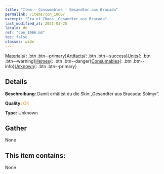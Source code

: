 ```yaml
---
title: "Item - Consumables - Gesandter aus Bracada"
permalink: /Items/con_1066/
excerpt: "Era of Chaos  Gesandter aus Bracada"
last_modified_at: 2021-03-25
locale: de
ref: "con_1066.md"
toc: false
classes: wide
---
```

 [Materials](/de/Items/){: .btn .btn--primary}[Artifacts](/de/Items/Artifacts/){: .btn .btn--success}[Units](/de/Items/Units/){: .btn .btn--warning}[Heroes](/de/Items/Heroes/){: .btn .btn--danger}[Consumables](/de/Items/Consumables/){: .btn .btn--info}[Unknown](/de/Items/Unknown/){: .btn .btn--primary}

## Details
 **Beschreibung:** Damit erhältst du die Skin „Gesandter aus Bracada: Solmyr“.

 **Quality:** <span style="color: #FF8C00">OK</span>

 **Type:** Unknown

## Gather

  None

## This item contains:

  None

